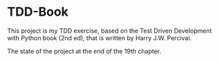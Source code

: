 # TDD-Book
This project is my TDD exercise,
based on the Test Driven Development with Python book (2nd ed),
that is written by Harry J.W. Percival.

The state of the project at the end of the 19th chapter.
